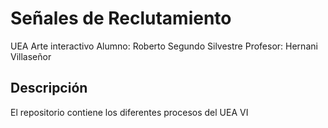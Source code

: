 # Señales de Reclutamiento
UEA Arte interactivo
Alumno: Roberto Segundo Silvestre
Profesor: Hernani Villaseñor
## Descripción
El repositorio contiene los diferentes procesos del UEA VI